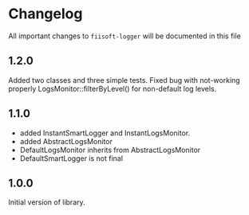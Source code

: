 # Changelog

All important changes to `fiisoft-logger` will be documented in this file

## 1.2.0

Added two classes and three simple tests.
Fixed bug with not-working properly LogsMonitor::filterByLevel() for non-default log levels.

## 1.1.0

 - added InstantSmartLogger and InstantLogsMonitor.
 - added AbstractLogsMonitor
 - DefaultLogsMonitor inherits from AbstractLogsMonitor 
 - DefaultSmartLogger is not final

## 1.0.0

Initial version of library.